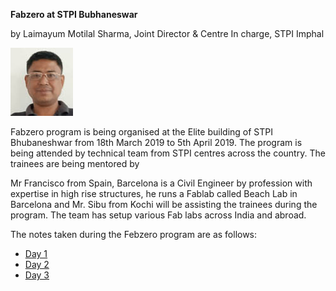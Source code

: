 **Fabzero at STPI Bubhaneswar** 

by Laimayum Motilal Sharma, Joint Director & Centre In charge, STPI Imphal


![Laimayum Motilal Sharma](passport.jpg)



Fabzero program is being organised at the Elite building of STPI Bhubaneshwar from 18th March 2019 to 5th April 2019.
The program is being attended by technical team from STPI centres across the country. 
The trainees are being mentored by 

Mr Francisco from Spain, Barcelona is a Civil Engineer by profession with expertise in high rise structures,  he runs a Fablab called Beach Lab in Barcelona   and Mr. Sibu from Kochi will be assisting the trainees during the program. The team has setup various Fab labs across India and abroad.

The notes taken during the Febzero program are as follows:

- [Day 1](day1.md)
- [Day 2](day2.md)
- [Day 3](day3.md)





